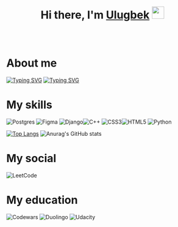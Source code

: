 <h1 align="center">Hi there, I'm <a href="https://www.linkedin.com/in/%D1%83%D0%BB%D1%83%D0%B3%D0%B1%D0%B5%D0%BA-%D1%85%D0%B0%D0%BA%D0%B8%D0%BC%D0%BE%D0%B2-3660b12b7/" target="_blank">Ulugbek</a> 
<img src="https://github.com/blackcater/blackcater/raw/main/images/Hi.gif" height="32"/></h1>

<br>
<br>

<h1>About me</h1>
<a href="https://git.io/typing-svg"><img src="https://readme-typing-svg.herokuapp.com?font=Fira+Code&duration=4000&pause=500&width=435&lines=I'm+computer+science+student" alt="Typing SVG" /></a>
<a href="https://git.io/typing-svg"><img src="https://readme-typing-svg.herokuapp.com?font=Fira+Code&duration=4000&pause=500&width=435&lines=And+developer+from+Uzbekistan" alt="Typing SVG" /></a>

<h1>My skills</h1>

![Postgres](https://img.shields.io/badge/postgres-%23316192.svg?style=for-the-badge&logo=postgresql&logoColor=white) ![Figma](https://img.shields.io/badge/figma-%23F24E1E.svg?style=for-the-badge&logo=figma&logoColor=white)
![Django](https://img.shields.io/badge/django-%23092E20.svg?style=for-the-badge&logo=django&logoColor=white)![C++](https://img.shields.io/badge/c++-%2300599C.svg?style=for-the-badge&logo=c%2B%2B&logoColor=white)
![CSS3](https://img.shields.io/badge/css3-%231572B6.svg?style=for-the-badge&logo=css3&logoColor=white)![HTML5](https://img.shields.io/badge/html5-%23E34F26.svg?style=for-the-badge&logo=html5&logoColor=white)
![Python](https://img.shields.io/badge/python-3670A0?style=for-the-badge&logo=python&logoColor=ffdd54)

[![Top Langs](https://github-readme-stats.vercel.app/api/top-langs/?username=MrSmokeUz&layout=compact)](https://github.com/anuraghazra/github-readme-stats)
![Anurag's GitHub stats](https://github-readme-stats.vercel.app/api?username=MrSmokeUz&show_icons=true&theme=dracula)

<h1>My social</h1>

![LeetCode](https://img.shields.io/badge/LeetCode-000000?style=for-the-badge&logo=LeetCode&logoColor=#d16c06)

<h1>My education</h1>

![Codewars](https://img.shields.io/badge/Codewars-B1361E?style=for-the-badge&logo=codewars&logoColor=grey)
![Duolingo](https://img.shields.io/badge/Duolingo-%234DC730.svg?style=for-the-badge&logo=Duolingo&logoColor=white)
![Udacity](https://img.shields.io/badge/Udacity-grey?style=for-the-badge&logo=udacity&logoColor=15B8E6)


<!--
**MrSmokeUz/MrSmokeUz** is a ✨ _special_ ✨ repository because its `README.md` (this file) appears on your GitHub profile.

Here are some ideas to get you started:

- 🔭 I’m currently working on ...
- 🌱 I’m currently learning ...
- 👯 I’m looking to collaborate on ...
- 🤔 I’m looking for help with ...
- 💬 Ask me about ...
- 📫 How to reach me: ...
- 😄 Pronouns: ...
- ⚡ Fun fact: ...
-->
